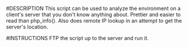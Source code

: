 #DESCRIPTION
This script can be used to analyze the environment on a client's server that you don't know anything about. Prettier and easier to read than php_info(). Also does remote IP lookup in an attempt to get the server's location.

#INSTRUCTIONS
FTP the script up to the server and run it.